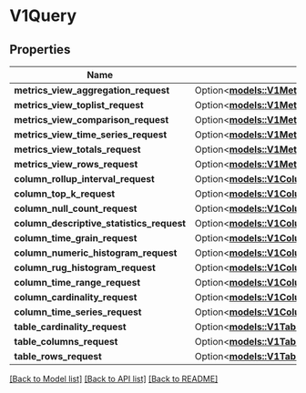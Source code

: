 # V1Query

## Properties

Name | Type | Description | Notes
------------ | ------------- | ------------- | -------------
**metrics_view_aggregation_request** | Option<[**models::V1MetricsViewAggregationRequest**](v1MetricsViewAggregationRequest.md)> |  | [optional]
**metrics_view_toplist_request** | Option<[**models::V1MetricsViewToplistRequest**](v1MetricsViewToplistRequest.md)> |  | [optional]
**metrics_view_comparison_request** | Option<[**models::V1MetricsViewComparisonRequest**](v1MetricsViewComparisonRequest.md)> |  | [optional]
**metrics_view_time_series_request** | Option<[**models::V1MetricsViewTimeSeriesRequest**](v1MetricsViewTimeSeriesRequest.md)> |  | [optional]
**metrics_view_totals_request** | Option<[**models::V1MetricsViewTotalsRequest**](v1MetricsViewTotalsRequest.md)> |  | [optional]
**metrics_view_rows_request** | Option<[**models::V1MetricsViewRowsRequest**](v1MetricsViewRowsRequest.md)> |  | [optional]
**column_rollup_interval_request** | Option<[**models::V1ColumnRollupIntervalRequest**](v1ColumnRollupIntervalRequest.md)> |  | [optional]
**column_top_k_request** | Option<[**models::V1ColumnTopKRequest**](v1ColumnTopKRequest.md)> |  | [optional]
**column_null_count_request** | Option<[**models::V1ColumnNullCountRequest**](v1ColumnNullCountRequest.md)> |  | [optional]
**column_descriptive_statistics_request** | Option<[**models::V1ColumnDescriptiveStatisticsRequest**](v1ColumnDescriptiveStatisticsRequest.md)> |  | [optional]
**column_time_grain_request** | Option<[**models::V1ColumnTimeGrainRequest**](v1ColumnTimeGrainRequest.md)> |  | [optional]
**column_numeric_histogram_request** | Option<[**models::V1ColumnNumericHistogramRequest**](v1ColumnNumericHistogramRequest.md)> |  | [optional]
**column_rug_histogram_request** | Option<[**models::V1ColumnRugHistogramRequest**](v1ColumnRugHistogramRequest.md)> |  | [optional]
**column_time_range_request** | Option<[**models::V1ColumnTimeRangeRequest**](v1ColumnTimeRangeRequest.md)> |  | [optional]
**column_cardinality_request** | Option<[**models::V1ColumnCardinalityRequest**](v1ColumnCardinalityRequest.md)> |  | [optional]
**column_time_series_request** | Option<[**models::V1ColumnTimeSeriesRequest**](v1ColumnTimeSeriesRequest.md)> |  | [optional]
**table_cardinality_request** | Option<[**models::V1TableCardinalityRequest**](v1TableCardinalityRequest.md)> |  | [optional]
**table_columns_request** | Option<[**models::V1TableColumnsRequest**](v1TableColumnsRequest.md)> |  | [optional]
**table_rows_request** | Option<[**models::V1TableRowsRequest**](v1TableRowsRequest.md)> |  | [optional]

[[Back to Model list]](../README.md#documentation-for-models) [[Back to API list]](../README.md#documentation-for-api-endpoints) [[Back to README]](../README.md)


